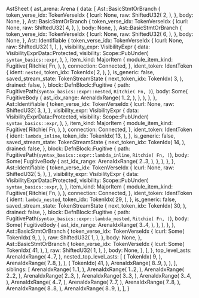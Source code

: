 AstSheet {
    ast_arena: Arena {
        data: [
            Ast::BasicStmtOrBranch {
                token_verse_idx: TokenVerseIdx {
                    lcurl: None,
                    raw: ShiftedU32(
                        2,
                    ),
                },
                body: None,
            },
            Ast::BasicStmtOrBranch {
                token_verse_idx: TokenVerseIdx {
                    lcurl: None,
                    raw: ShiftedU32(
                        4,
                    ),
                },
                body: None,
            },
            Ast::BasicStmtOrBranch {
                token_verse_idx: TokenVerseIdx {
                    lcurl: None,
                    raw: ShiftedU32(
                        6,
                    ),
                },
                body: None,
            },
            Ast::Identifiable {
                token_verse_idx: TokenVerseIdx {
                    lcurl: None,
                    raw: ShiftedU32(
                        1,
                    ),
                },
                visibility_expr: VisibilityExpr {
                    data: VisibilityExprData::Protected,
                    visibility: Scope::PubUnder(
                        `syntax_basics::expr`,
                    ),
                },
                item_kind: MajorItem {
                    module_item_kind: Fugitive(
                        Ritchie(
                            Fn,
                        ),
                    ),
                    connection: Connected,
                },
                ident_token: IdentToken {
                    ident: `nested`,
                    token_idx: TokenIdx(
                        2,
                    ),
                },
                is_generic: false,
                saved_stream_state: TokenStreamState {
                    next_token_idx: TokenIdx(
                        3,
                    ),
                    drained: false,
                },
                block: DefnBlock::Fugitive {
                    path: FugitivePath(`syntax_basics::expr::nested`, `Ritchie(
                        Fn,
                    )`),
                    body: Some(
                        FugitiveBody {
                            ast_idx_range: ArenaIdxRange(
                                1..2,
                            ),
                        },
                    ),
                },
            },
            Ast::Identifiable {
                token_verse_idx: TokenVerseIdx {
                    lcurl: None,
                    raw: ShiftedU32(
                        3,
                    ),
                },
                visibility_expr: VisibilityExpr {
                    data: VisibilityExprData::Protected,
                    visibility: Scope::PubUnder(
                        `syntax_basics::expr`,
                    ),
                },
                item_kind: MajorItem {
                    module_item_kind: Fugitive(
                        Ritchie(
                            Fn,
                        ),
                    ),
                    connection: Connected,
                },
                ident_token: IdentToken {
                    ident: `lambda_inline`,
                    token_idx: TokenIdx(
                        13,
                    ),
                },
                is_generic: false,
                saved_stream_state: TokenStreamState {
                    next_token_idx: TokenIdx(
                        14,
                    ),
                    drained: false,
                },
                block: DefnBlock::Fugitive {
                    path: FugitivePath(`syntax_basics::expr::lambda_inline`, `Ritchie(
                        Fn,
                    )`),
                    body: Some(
                        FugitiveBody {
                            ast_idx_range: ArenaIdxRange(
                                2..3,
                            ),
                        },
                    ),
                },
            },
            Ast::Identifiable {
                token_verse_idx: TokenVerseIdx {
                    lcurl: None,
                    raw: ShiftedU32(
                        5,
                    ),
                },
                visibility_expr: VisibilityExpr {
                    data: VisibilityExprData::Protected,
                    visibility: Scope::PubUnder(
                        `syntax_basics::expr`,
                    ),
                },
                item_kind: MajorItem {
                    module_item_kind: Fugitive(
                        Ritchie(
                            Fn,
                        ),
                    ),
                    connection: Connected,
                },
                ident_token: IdentToken {
                    ident: `lambda_nested`,
                    token_idx: TokenIdx(
                        29,
                    ),
                },
                is_generic: false,
                saved_stream_state: TokenStreamState {
                    next_token_idx: TokenIdx(
                        30,
                    ),
                    drained: false,
                },
                block: DefnBlock::Fugitive {
                    path: FugitivePath(`syntax_basics::expr::lambda_nested`, `Ritchie(
                        Fn,
                    )`),
                    body: Some(
                        FugitiveBody {
                            ast_idx_range: ArenaIdxRange(
                                3..4,
                            ),
                        },
                    ),
                },
            },
            Ast::BasicStmtOrBranch {
                token_verse_idx: TokenVerseIdx {
                    lcurl: Some(
                        TokenIdx(
                            9,
                        ),
                    ),
                    raw: ShiftedU32(
                        1,
                    ),
                },
                body: None,
            },
            Ast::BasicStmtOrBranch {
                token_verse_idx: TokenVerseIdx {
                    lcurl: Some(
                        TokenIdx(
                            41,
                        ),
                    ),
                    raw: ShiftedU32(
                        1,
                    ),
                },
                body: None,
            },
        ],
    },
    top_level_asts: ArenaIdxRange(
        4..7,
    ),
    nested_top_level_asts: [
        (
            TokenIdx(
                9,
            ),
            ArenaIdxRange(
                7..8,
            ),
        ),
        (
            TokenIdx(
                41,
            ),
            ArenaIdxRange(
                8..9,
            ),
        ),
    ],
    siblings: [
        ArenaIdxRange(
            1..1,
        ),
        ArenaIdxRange(
            1..2,
        ),
        ArenaIdxRange(
            2..2,
        ),
        ArenaIdxRange(
            2..3,
        ),
        ArenaIdxRange(
            3..3,
        ),
        ArenaIdxRange(
            3..4,
        ),
        ArenaIdxRange(
            4..7,
        ),
        ArenaIdxRange(
            7..7,
        ),
        ArenaIdxRange(
            7..8,
        ),
        ArenaIdxRange(
            8..8,
        ),
        ArenaIdxRange(
            8..9,
        ),
    ],
}